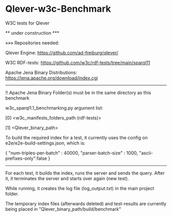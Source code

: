 # Qlever-w3c-Benchmark
W3C tests for Qlever


 ** under construction ***

»»» Repositories needed:

Qlever Engine: https://github.com/ad-freiburg/qlever/

W3C RDF-tests: https://github.com/w3c/rdf-tests/tree/main/sparql11

Apache Jena Binary Distributions: https://jena.apache.org/download/index.cgi 
_________________________________________________________________________________

!! Apache Jena Binary Folder(s) must be in the same directory as this benchmark


w3c_sparql1.1_benchmarking.py argument list:

[0] <w3c_manifests_folders_path (rdf-tests)> 

[1] <Qlever_binary_path>



To build the required index for a test, it currently uses the config on e2e/e2e-build-settings.json, which is:

{
  "num-triples-per-batch" : 40000,
  "parser-batch-size" : 1000,
  "ascii-prefixes-only":false
}

_________________________________________________________________________________

For each test, it builds the index, runs the server and sends the query. After it, it terminates the server and starts over again (new test).

While running, it creates the log file (log_output.txt) in the main project folder.

The temporary index files (afterwards deleted) and test-results are currently being placed in "Qlever_binary_path/build/benchmark"

